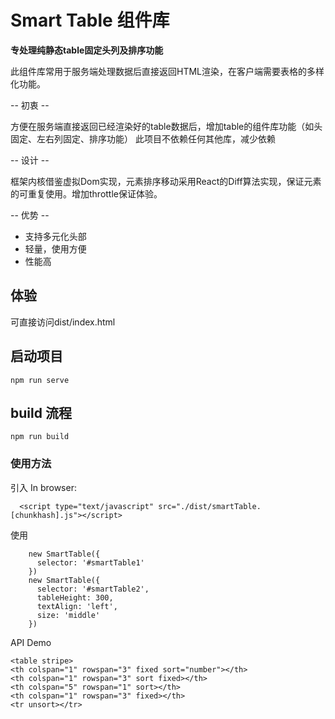 # Smart Table 组件库

**专处理纯静态table固定头列及排序功能**

此组件库常用于服务端处理数据后直接返回HTML渲染，在客户端需要表格的多样化功能。

-- 初衷 --

  方便在服务端直接返回已经渲染好的table数据后，增加table的组件库功能（如头固定、左右列固定、排序功能）
  此项目不依赖任何其他库，减少依赖

-- 设计 --

  框架内核借鉴虚拟Dom实现，元素排序移动采用React的Diff算法实现，保证元素的可重复使用。增加throttle保证体验。

-- 优势 --

  - 支持多元化头部
  - 轻量，使用方便
  - 性能高

## 体验
可直接访问dist/index.html


## 启动项目
```
npm run serve
```

## build 流程
```
npm run build
```

### 使用方法
引入 In browser:
```
  <script type="text/javascript" src="./dist/smartTable.[chunkhash].js"></script>
```
使用
```
    new SmartTable({
      selector: '#smartTable1'
    })
    new SmartTable({
      selector: '#smartTable2',
      tableHeight: 300,
      textAlign: 'left',
      size: 'middle'
    })
```
API Demo
```
<table stripe>
<th colspan="1" rowspan="3" fixed sort="number"></th>
<th colspan="1" rowspan="3" sort fixed></th>
<th colspan="5" rowspan="1" sort></th>
<th colspan="1" rowspan="3" fixed></th>
<tr unsort></tr>
```